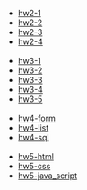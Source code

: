 - [hw2-1](https://leegeonhee37.github.io/homework2-1.html)
- [hw2-2](https://leegeonhee37.github.io/homework2-2.html)
- [hw2-3](https://leegeonhee37.github.io/homework2-3.html)
- [hw2-4](https://leegeonhee37.github.io/homework2-4.html)
<br><br>
- [hw3-1](https://leegeonhee37.github.io/hw3-1.jpg)
- [hw3-2](https://leegeonhee37.github.io/hw3-2.jpg)
- [hw3-3](https://leegeonhee37.github.io/hw3-3.jpg)
- [hw3-4](https://leegeonhee37.github.io/hw3-4.jpg)
- [hw3-5](https://leegeonhee37.github.io/hw3-5.jpg)
<br><br>
- [hw4-form](https://leegeonhee37.github.io/hw4-ticket_form.php.txt)
- [hw4-list](https://leegeonhee37.github.io/hw4-ticket_list.php.txt)
- [hw4-sql](https://leegeonhee37.github.io/hw4-ticketdb.sql.txt)
<br><br>
- [hw5-html](https://leegeonhee37.github.io/hw5-html)
- [hw5-css](https://leegeonhee37.github.io/hw5-css)
- [hw5-java_script](https://leegeonhee37.github.io/hw5-javascript)
